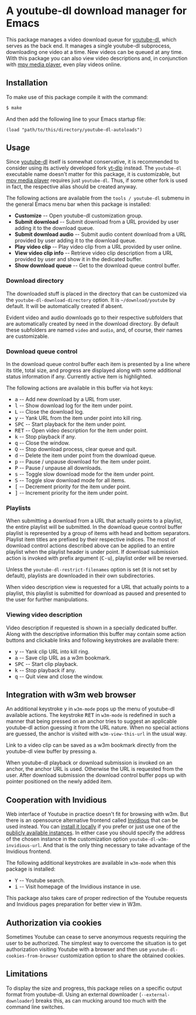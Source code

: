 # A youtube-dl download manager for Emacs

This package manages a video download queue for
[youtube-dl](https://rg3.github.io/youtube-dl/), which serves as the
back end. It manages a single youtube-dl subprocess, downloading one
video at a time. New videos can be queued at any time. With this
package you can also view video descriptions and, in conjunction with
[mpv media player](https://mpv.io/), even play videos online.

## Installation

To make use of this package compile it with the command:

```bash
$ make
```

And then add the following line to your Emacs startup file:

```elisp
(load "path/to/this/directory/youtube-dl-autoloads")
```

## Usage

Since [youtube-dl](https://github.com/ytdl-org/youtube-dl) itself is
somewhat conservative, it is recommended to consider using its
actively developed fork [yt-dlp](https://github.com/yt-dlp/yt-dlp)
instead. The `youtube-dl` executable name doesn't matter for this
package, it is customizable, but [mpv media player](https://mpv.io/)
requires just `youtube-dl`. Thus, if some other fork is used in fact,
the respective alias should be created anyway.

The following actions are available from the `tools / youtube-dl`
submenu in the general Emacs menu bar when this package is installed:

- **Customize** -- Open youtube-dl customization group.
- **Submit download** -- Submit download from a URL provided by user
  adding it to the download queue.
- **Submit download audio** -- Submit audio content download from a
  URL provided by user adding it to the download queue.
- **Play video clip** -- Play video clip from a URL provided by user
  online.
- **View video clip info** -- Retrieve video clip description from a
  URL provided by user and show it in the dedicated buffer.
- **Show download queue** -- Get to the download queue control
  buffer.

### Download directory

The downloaded stuff is placed in the directory that can be customized
via the `youtube-dl-download-directory` option. It is
`~/download/youtube` by default. It will be automatically created if
absent.

Evident video and audio downloads go to their respective subfolders
that are automatically created by need in the download directory. By
default these subfolders are named `video` and `audio`, and, of
course, their names are customizable.

### Download queue control

In the download queue control buffer each item is presented by a line
where its title, total size, and progress are displayed along with
some additional status information if any. Currently active item is
highlighted.

The following actions are available in this buffer via hot keys:

- <kbd>a</kbd> -- Add new download by a URL from user.
- <kbd>l</kbd> -- Show download log for the item under point.
- <kbd>L</kbd> -- Close the download log.
- <kbd>y</kbd> -- Yank URL from the item under point into kill ring.
- <kbd>SPC</kbd> -- Start playback for the item under point.
- <kbd>RET</kbd> -- Open video description for the item under point.
- <kbd>k</kbd> -- Stop playback if any.
- <kbd>q</kbd> -- Close the window.
- <kbd>Q</kbd> -- Stop download process, clear queue and quit.
- <kbd>d</kbd> -- Delete the item under point from the download queue.
- <kbd>p</kbd> -- Pause / unpause download for the item under point.
- <kbd>P</kbd> -- Pause / unpause all downloads.
- <kbd>s</kbd> -- Toggle slow download mode for the item under point.
- <kbd>S</kbd> -- Toggle slow download mode for all items.
- <kbd>[</kbd> -- Decrement priority for the item under point.
- <kbd>]</kbd> -- Increment priority for the item under point.

### Playlists

When submitting a download from a URL that actually points to a
playlist, the entire playlist will be submitted. In the download queue
control buffer playlist is represented by a group of items with head
and bottom separators. Playlist item titles are prefixed by their
respective indices. The most of download control actions described
above can be applied to an entire playlist when the playlist header is
under point. If download submission action is invoked with prefix
argument (<kbd>C-u</kbd>), playlist order will be reversed.

Unless the `youtube-dl-restrict-filenames` option is set (it is not
set by default), playlists are downloaded in their own subdirectories.

When video description view is requested for a URL that actually
points to a playlist, this playlist is submitted for download as
paused and presented to the user for further manipulations.

### Viewing video description

Video description if requested is shown in a specially dedicated
buffer. Along with the descriptive information this buffer may contain
some action buttons and clickable links and following keystrokes are
available there:

- <kbd>y</kbd> -- Yank clip URL into kill ring.
- <kbd>a</kbd> -- Save clip URL as a w3m bookmark.
- <kbd>SPC</kbd> -- Start clip playback.
- <kbd>k</kbd> -- Stop playback if any.
- <kbd>q</kbd> -- Quit view and close the window.

## Integration with w3m web browser

An additional keystroke <kbd>y</kbd> in `w3m-mode` pops up the menu of
youtube-dl available actions. The keystroke <kbd>RET</kbd> in
`w3m-mode` is redefined in such a manner that being pressed on an
anchor tries to suggest an applicable youtube-dl action guessing it
from the URL nature. When no special actions are guessed, the anchor
is visited with `w3m-view-this-url` in the usual way.

Link to a video clip can be saved as a w3m bookmark directly from the
youtube-dl view buffer by pressing <kbd>a</kbd>.

When youtube-dl playback or download submission is invoked on an
anchor, the anchor URL is used. Otherwise the URL is requested from
the user. After download submission the download control buffer pops
up with pointer positioned on the newly added item.

## Cooperation with Invidious

Web interface of Youtube in practice doesn't fit for browsing with
w3m. But there is an opensource alternative frontend called
[Invidious](https://invidious.io/) that can be used instead. You can
[install it locally](https://docs.invidious.io/installation/) if you
prefer or just use one of the
[publicly available instances](https://docs.invidious.io/instances/). In
either case you should specify the address of the chosen instance in
the customization option `youtube-dl-w3m-invidious-url`. And that is
the only thing necessary to take advantage of the Invidious frontend.

The following additional keystrokes are available in `w3m-mode` when
this package is installed:

- <kbd>Y</kbd> -- Youtube search.
- <kbd>i</kbd> -- Visit homepage of the Invidious instance in use.

This package also takes care of proper redirection of the Youtube
requests and Invidious pages preparation for better view in W3m.

## Authorization via cookies

Sometimes Youtube can cease to serve anonymous requests requiring the
user to be authorized. The simplest way to overcome the situation is
to get authorization visiting Youtube with a browser and then use
`youtube-dl-cookies-from-browser` customization option to share
the obtained cookies.

## Limitations

To display the size and progress, this package relies on a specific
output format from youtube-dl. Using an external downloader
(`--external-downloader`) breaks this, as can mucking around too much
with the command line switches.
